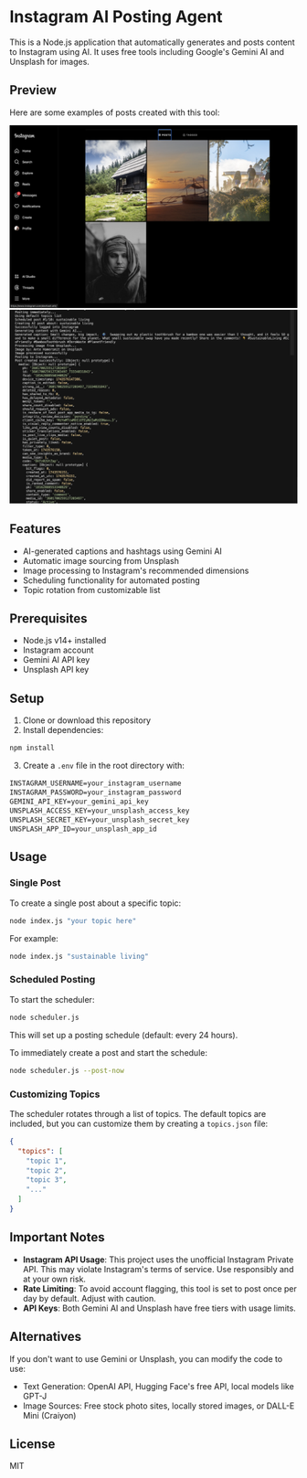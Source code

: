 # Instagram AI Posting Agent

This is a Node.js application that automatically generates and posts content to Instagram using AI. It uses free tools including Google's Gemini AI and Unsplash for images.

## Preview

Here are some examples of posts created with this tool:

![Preview 1](./Preview1.png)
![Preview 2](./Preview2.png)

## Features

- AI-generated captions and hashtags using Gemini AI
- Automatic image sourcing from Unsplash
- Image processing to Instagram's recommended dimensions
- Scheduling functionality for automated posting
- Topic rotation from customizable list

## Prerequisites

- Node.js v14+ installed
- Instagram account
- Gemini AI API key
- Unsplash API key

## Setup

1. Clone or download this repository
2. Install dependencies:

```bash
npm install
```

3. Create a `.env` file in the root directory with:

```
INSTAGRAM_USERNAME=your_instagram_username
INSTAGRAM_PASSWORD=your_instagram_password
GEMINI_API_KEY=your_gemini_api_key
UNSPLASH_ACCESS_KEY=your_unsplash_access_key
UNSPLASH_SECRET_KEY=your_unsplash_secret_key
UNSPLASH_APP_ID=your_unsplash_app_id
```

## Usage

### Single Post

To create a single post about a specific topic:

```bash
node index.js "your topic here"
```

For example:

```bash
node index.js "sustainable living"
```

### Scheduled Posting

To start the scheduler:

```bash
node scheduler.js
```

This will set up a posting schedule (default: every 24 hours).

To immediately create a post and start the schedule:

```bash
node scheduler.js --post-now
```

### Customizing Topics

The scheduler rotates through a list of topics. The default topics are included, but you can customize them by creating a `topics.json` file:

```json
{
  "topics": [
    "topic 1",
    "topic 2",
    "topic 3",
    "..."
  ]
}
```

## Important Notes

- **Instagram API Usage**: This project uses the unofficial Instagram Private API. This may violate Instagram's terms of service. Use responsibly and at your own risk.
- **Rate Limiting**: To avoid account flagging, this tool is set to post once per day by default. Adjust with caution.
- **API Keys**: Both Gemini AI and Unsplash have free tiers with usage limits.

## Alternatives

If you don't want to use Gemini or Unsplash, you can modify the code to use:

- Text Generation: OpenAI API, Hugging Face's free API, local models like GPT-J
- Image Sources: Free stock photo sites, locally stored images, or DALL-E Mini (Craiyon)

## License

MIT 